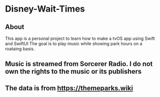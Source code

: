 # Disney-Wait-Times

## About 
This app is a personal project to learn how to make a tvOS app using Swift and SwiftUI
The goal is to play music while showing park hours on a roataing basis.

## Music is streamed from Sorcerer Radio. I do not own the rights to the music or its publishers

## The data is from https://themeparks.wiki
